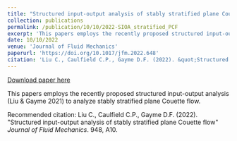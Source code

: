 ```yaml
---
title: "Structured input-output analysis of stably stratified plane Couette flow"
collection: publications
permalink: /publication/10/10/2022-SIOA_stratified_PCF
excerpt: 'This papers employs the recently proposed structured input-output analysis (Liu &amp; Gayme 2021) to analyze stably stratified plane Couette flow.'
date: 10/10/2022
venue: 'Journal of Fluid Mechanics'
paperurl: 'https://doi.org/10.1017/jfm.2022.648'
citation: 'Liu C., Caulfield C.P., Gayme D.F. (2022). &quot;Structured input-output analysis of stably stratified plane Couette flow&quot; <i>Journal of Fluid Mechanics</i>. 948, A10.'
---
```


<a href='https://doi.org/10.1017/jfm.2022.648'>Download paper here</a>

This papers employs the recently proposed structured input-output analysis (Liu &amp; Gayme 2021) to analyze stably stratified plane Couette flow.

Recommended citation: Liu C., Caulfield C.P., Gayme D.F. (2022). "Structured input-output analysis of stably stratified plane Couette flow" <i>Journal of Fluid Mechanics</i>. 948, A10.